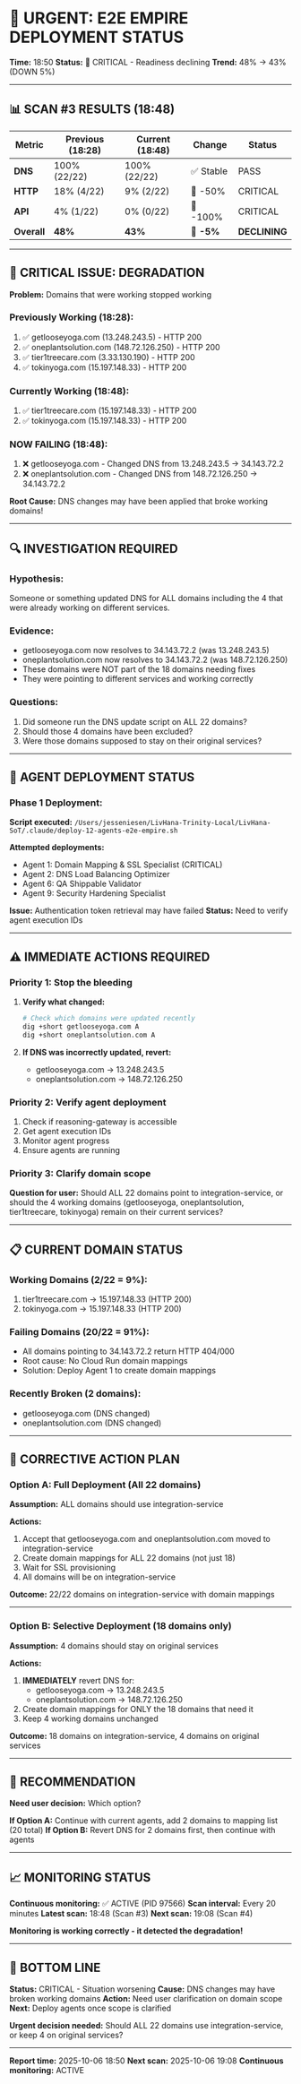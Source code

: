 # 🚨 URGENT: E2E EMPIRE DEPLOYMENT STATUS

**Time:** 18:50
**Status:** 🔴 CRITICAL - Readiness declining
**Trend:** 48% → 43% (DOWN 5%)

---

## 📊 SCAN #3 RESULTS (18:48)

| Metric | Previous (18:28) | Current (18:48) | Change | Status |
|--------|------------------|-----------------|--------|--------|
| **DNS** | 100% (22/22) | 100% (22/22) | ✅ Stable | PASS |
| **HTTP** | 18% (4/22) | 9% (2/22) | 🔴 -50% | CRITICAL |
| **API** | 4% (1/22) | 0% (0/22) | 🔴 -100% | CRITICAL |
| **Overall** | **48%** | **43%** | **🔴 -5%** | **DECLINING** |

---

## 🚨 CRITICAL ISSUE: DEGRADATION

**Problem:** Domains that were working stopped working

### Previously Working (18:28):
1. ✅ getlooseyoga.com (13.248.243.5) - HTTP 200
2. ✅ oneplantsolution.com (148.72.126.250) - HTTP 200
3. ✅ tier1treecare.com (3.33.130.190) - HTTP 200
4. ✅ tokinyoga.com (15.197.148.33) - HTTP 200

### Currently Working (18:48):
1. ✅ tier1treecare.com (15.197.148.33) - HTTP 200
2. ✅ tokinyoga.com (15.197.148.33) - HTTP 200

### NOW FAILING (18:48):
1. ❌ getlooseyoga.com - Changed DNS from 13.248.243.5 → 34.143.72.2
2. ❌ oneplantsolution.com - Changed DNS from 148.72.126.250 → 34.143.72.2

**Root Cause:** DNS changes may have been applied that broke working domains!

---

## 🔍 INVESTIGATION REQUIRED

### Hypothesis:
Someone or something updated DNS for ALL domains including the 4 that were already working on different services.

### Evidence:
- getlooseyoga.com now resolves to 34.143.72.2 (was 13.248.243.5)
- oneplantsolution.com now resolves to 34.143.72.2 (was 148.72.126.250)
- These domains were NOT part of the 18 domains needing fixes
- They were pointing to different services and working correctly

### Questions:
1. Did someone run the DNS update script on ALL 22 domains?
2. Should those 4 domains have been excluded?
3. Were those domains supposed to stay on their original services?

---

## 🎯 AGENT DEPLOYMENT STATUS

### Phase 1 Deployment:
**Script executed:** `/Users/jesseniesen/LivHana-Trinity-Local/LivHana-SoT/.claude/deploy-12-agents-e2e-empire.sh`

**Attempted deployments:**
- Agent 1: Domain Mapping & SSL Specialist (CRITICAL)
- Agent 2: DNS Load Balancing Optimizer
- Agent 6: QA Shippable Validator
- Agent 9: Security Hardening Specialist

**Issue:** Authentication token retrieval may have failed
**Status:** Need to verify agent execution IDs

---

## ⚠️ IMMEDIATE ACTIONS REQUIRED

### Priority 1: Stop the bleeding
1. **Verify what changed:**
   ```bash
   # Check which domains were updated recently
   dig +short getlooseyoga.com A
   dig +short oneplantsolution.com A
   ```

2. **If DNS was incorrectly updated, revert:**
   - getlooseyoga.com → 13.248.243.5
   - oneplantsolution.com → 148.72.126.250

### Priority 2: Verify agent deployment
1. Check if reasoning-gateway is accessible
2. Get agent execution IDs
3. Monitor agent progress
4. Ensure agents are running

### Priority 3: Clarify domain scope
**Question for user:** Should ALL 22 domains point to integration-service, or should the 4 working domains (getlooseyoga, oneplantsolution, tier1treecare, tokinyoga) remain on their current services?

---

## 📋 CURRENT DOMAIN STATUS

### Working Domains (2/22 = 9%):
1. tier1treecare.com → 15.197.148.33 (HTTP 200)
2. tokinyoga.com → 15.197.148.33 (HTTP 200)

### Failing Domains (20/22 = 91%):
- All domains pointing to 34.143.72.2 return HTTP 404/000
- Root cause: No Cloud Run domain mappings
- Solution: Deploy Agent 1 to create domain mappings

### Recently Broken (2 domains):
- getlooseyoga.com (DNS changed)
- oneplantsolution.com (DNS changed)

---

## 🚀 CORRECTIVE ACTION PLAN

### Option A: Full Deployment (All 22 domains)
**Assumption:** ALL domains should use integration-service

**Actions:**
1. Accept that getlooseyoga.com and oneplantsolution.com moved to integration-service
2. Create domain mappings for ALL 22 domains (not just 18)
3. Wait for SSL provisioning
4. All domains will be on integration-service

**Outcome:** 22/22 domains on integration-service with domain mappings

---

### Option B: Selective Deployment (18 domains only)
**Assumption:** 4 domains should stay on original services

**Actions:**
1. **IMMEDIATELY** revert DNS for:
   - getlooseyoga.com → 13.248.243.5
   - oneplantsolution.com → 148.72.126.250
2. Create domain mappings for ONLY the 18 domains that need it
3. Keep 4 working domains unchanged

**Outcome:** 18 domains on integration-service, 4 domains on original services

---

## 🎯 RECOMMENDATION

**Need user decision:** Which option?

**If Option A:** Continue with current agents, add 2 domains to mapping list (20 total)
**If Option B:** Revert DNS for 2 domains first, then continue with agents

---

## 📈 MONITORING STATUS

**Continuous monitoring:** ✅ ACTIVE (PID 97566)
**Scan interval:** Every 20 minutes
**Latest scan:** 18:48 (Scan #3)
**Next scan:** 19:08 (Scan #4)

**Monitoring is working correctly - it detected the degradation!**

---

## 🏁 BOTTOM LINE

**Status:** CRITICAL - Situation worsening
**Cause:** DNS changes may have broken working domains
**Action:** Need user clarification on domain scope
**Next:** Deploy agents once scope is clarified

**Urgent decision needed:** Should ALL 22 domains use integration-service, or keep 4 on original services?

---

**Report time:** 2025-10-06 18:50
**Next scan:** 2025-10-06 19:08
**Continuous monitoring:** ACTIVE
